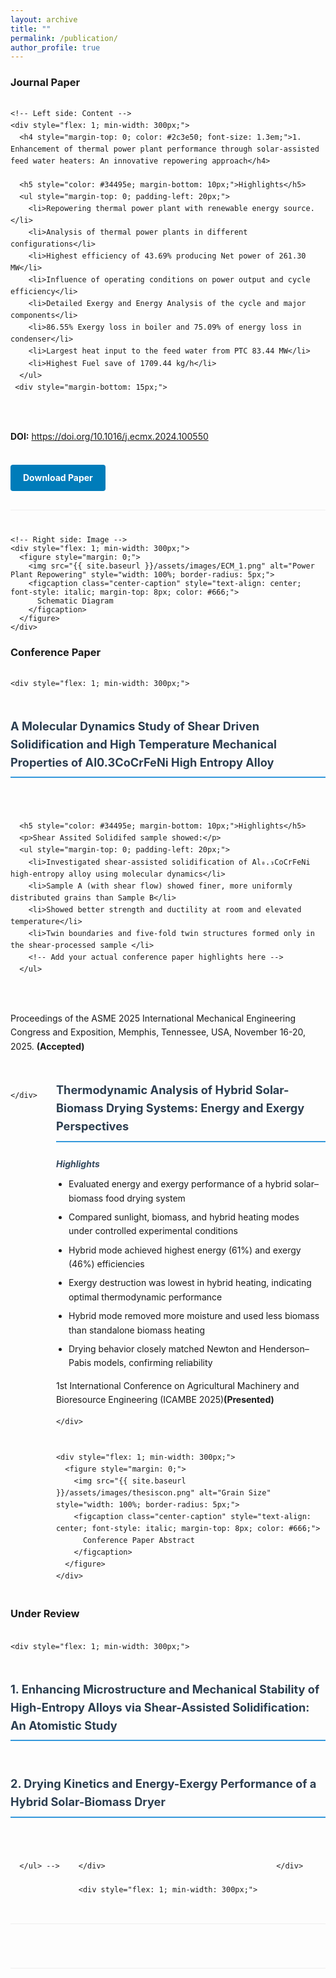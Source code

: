 ```yaml
---
layout: archive
title: ""
permalink: /publication/
author_profile: true
---
```

### Journal Paper

<div class="publication-item" style="margin-bottom: 40px; padding-bottom: 30px; border-bottom: 1px solid #eee;">
  <div style="display: flex; gap: 30px; flex-wrap: wrap; align-items: flex-start;">
    
    <!-- Left side: Content -->
    <div style="flex: 1; min-width: 300px;">
      <h4 style="margin-top: 0; color: #2c3e50; font-size: 1.3em;">1. Enhancement of thermal power plant performance through solar-assisted feed water heaters: An innovative repowering approach</h4>
      
      <h5 style="color: #34495e; margin-bottom: 10px;">Highlights</h5>
      <ul style="margin-top: 0; padding-left: 20px;">
        <li>Repowering thermal power plant with renewable energy source.</li>
        <li>Analysis of thermal power plants in different configurations</li>
        <li>Highest efficiency of 43.69% producing Net power of 261.30 MW</li>
        <li>Influence of operating conditions on power output and cycle efficiency</li>
        <li>Detailed Exergy and Energy Analysis of the cycle and major components</li>
        <li>86.55% Exergy loss in boiler and 75.09% of energy loss in condenser</li>
        <li>Largest heat input to the feed water from PTC 83.44 MW</li>
        <li>Highest Fuel save of 1709.44 kg/h</li>
      </ul>
     <div style="margin-bottom: 15px;">
  <strong>DOI:</strong> 
  <a href="https://doi.org/10.1016/j.ecmx.2024.100550" target="_blank" style="color: #007cba; text-decoration: none;">
    https://doi.org/10.1016/j.ecmx.2024.100550
  </a>
</div>
      <div style="margin-top: 20px;">
          <a href="{{ site.baseurl }}/files/ECM.pdf" style="display: inline-block; padding: 10px 20px; background-color: #007cba; color: white; text-decoration: none; border-radius: 4px; font-weight: bold;">
          Download Paper
        </a>
      </div>
    </div>
    
    <!-- Right side: Image -->
    <div style="flex: 1; min-width: 300px;">
      <figure style="margin: 0;">
        <img src="{{ site.baseurl }}/assets/images/ECM_1.png" alt="Power Plant Repowering" style="width: 100%; border-radius: 5px;">
        <figcaption class="center-caption" style="text-align: center; font-style: italic; margin-top: 8px; color: #666;">
          Schematic Diagram
        </figcaption>
      </figure>
    </div>
    
  </div>
</div>

<!-- You can add more journal papers by copying the above structure -->

### Conference Paper

<div class="publication-item" style="margin-bottom: 40px; padding-bottom: 30px; border-bottom: 1px solid #eee;">
  <div style="display: flex; gap: 30px; flex-wrap: wrap; align-items: flex-start;">
    
    <div style="flex: 1; min-width: 300px;">
  <h4 style="margin-top: 0; color: #2c3e50; font-size: 1.3em;"> A Molecular Dynamics Study of Shear Driven Solidification and High Temperature Mechanical Properties of Al0.3CoCrFeNi High Entropy Alloy</h4>
      
      <h5 style="color: #34495e; margin-bottom: 10px;">Highlights</h5>
      <p>Shear Assited Solidifed sample showed:</p>
      <ul style="margin-top: 0; padding-left: 20px;">
        <li>Investigated shear-assisted solidification of Al₀.₃CoCrFeNi high-entropy alloy using molecular dynamics</li>
        <li>Sample A (with shear flow) showed finer, more uniformly distributed grains than Sample B</li>
        <li>Showed better strength and ductility at room and elevated temperature</li>
        <li>Twin boundaries and five-fold twin structures formed only in the shear-processed sample </li>
        <!-- Add your actual conference paper highlights here -->
      </ul>
      
<p>Proceedings of the ASME 2025 International Mechanical Engineering Congress
and Exposition, Memphis, Tennessee, USA, November 16-20, 2025. <strong>(Accepted)</strong></p>
    
  <!-- <div style="margin-top: 20px;">
        <a href="./files/conference_paper.pdf" style="display: inline-block; padding: 10px 20px; background-color: #28a745; color: white; text-decoration: none; border-radius: 4px; font-weight: bold;">
          Download Paper
        </a>
      </div> -->
    </div>
    
  <div style="flex: 1; min-width: 300px;">
      <h4 style="margin-top: 0; color: #2c3e50; font-size: 1.3em;">Thermodynamic Analysis of Hybrid Solar-Biomass Drying Systems: Energy and Exergy Perspectives</h4>
      <h5 style="color: #34495e; margin-bottom: 10px;">Highlights</h5>
      <ul style="margin-top: 0; padding-left: 20px;">
        <li>Evaluated energy and exergy performance of a hybrid solar–biomass food drying system</li>
        <li>Compared sunlight, biomass, and hybrid heating modes under controlled experimental conditions</li>
        <li>Hybrid mode achieved highest energy (61%) and exergy (46%) efficiencies</li>
        <li>Exergy destruction was lowest in hybrid heating, indicating optimal thermodynamic performance </li>
        <li>Hybrid mode removed more moisture and used less biomass than standalone biomass heating </li>
        <li>Drying behavior closely matched Newton and Henderson–Pabis models, confirming reliability </li>
        <!-- Add your actual conference paper highlights here -->
      </ul>
<p>1st International Conference on Agricultural Machinery and Bioresource Engineering (ICAMBE 2025)<strong>(Presented)</strong></p>
    
  <!-- <div style="margin-top: 20px;">
        <a href="./files/conference_paper.pdf" style="display: inline-block; padding: 10px 20px; background-color: #28a745; color: white; text-decoration: none; border-radius: 4px; font-weight: bold;">
          Download Paper
        </a>
      </div> -->
    </div>


    <div style="flex: 1; min-width: 300px;">
      <figure style="margin: 0;">
        <img src="{{ site.baseurl }}/assets/images/thesiscon.png" alt="Grain Size" style="width: 100%; border-radius: 5px;">
        <figcaption class="center-caption" style="text-align: center; font-style: italic; margin-top: 8px; color: #666;">
          Conference Paper Abstract
        </figcaption>
      </figure>
    </div>
  </div>
</div>

### Under Review

<div class="publication-item" style="margin-bottom: 40px; padding-bottom: 30px; border-bottom: 1px solid #eee;">
  <div style="display: flex; gap: 30px; flex-wrap: wrap; align-items: flex-start;">
    
    <div style="flex: 1; min-width: 300px;">
  <h4 style="margin-top: 0; color: #2c3e50; font-size: 1.3em;">1. Enhancing Microstructure and Mechanical Stability
        of High-Entropy Alloys via Shear-Assisted Solidification: An Atomistic Study</h4>

  <h4 style="margin-top: 0; color: #2c3e50; font-size: 1.3em;">2. Drying Kinetics and Energy-Exergy Performance of a Hybrid Solar-Biomass Dryer</h4>
      
  <!-- <h5 style="color: #34495e; margin-bottom: 10px;">Highlights</h5>
      <ul style="margin-top: 0; padding-left: 20px;">
        <li>Under review paper highlight 1</li>
        <li>Under review paper highlight 2</li>
        <li>Under review paper highlight 3</li>
        <!-- Add your actual under review paper highlights here -->
      </ul> -->
      
  <!-- <div style="margin-top: 20px;">
        <span style="display: inline-block; padding: 10px 20px; background-color: #ffc107; color: #000; text-decoration: none; border-radius: 4px; font-weight: bold;">
          Under Review
        </span>
      </div> -->
    </div>
    
    <div style="flex: 1; min-width: 300px;">
  <!-- <figure style="margin: 0;">
        <img src="{{ site.baseurl }}/assets/images/under_review_image.png" alt="Under Review Paper Image" style="width: 100%; border-radius: 5px;">
        <figcaption class="center-caption" style="text-align: center; font-style: italic; margin-top: 8px; color: #666;">
          Work in Progress
        </figcaption>
      </figure> -->
    </div>
    
  </div>
</div>

<style>
.publication-item {
  line-height: 1.6;
}

.publication-item h4 {
  border-bottom: 2px solid #3498db;
  padding-bottom: 8px;
}

.publication-item ul li {
  margin-bottom: 8px;
}

/* Responsive design */
@media (max-width: 768px) {
  .publication-item > div {
    gap: 20px;
  }
}
</style>